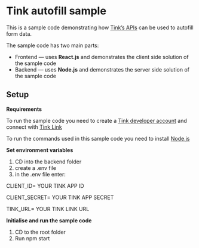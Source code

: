 # Tink autofill sample
This is a sample code demonstrating how [Tink’s APIs](https://docs.tink.com/resources/solutions/autofill) can be used to autofill form data.

The sample code has two main parts:
- Frontend — uses **React.js** and demonstrates the client side solution of the sample code
- Backend — uses **Node.js** and demonstrates the server side solution of the sample code

## Setup
**Requirements**

To run the sample code you need to create a [Tink developer account](https://console.tink.com/signup) and connect with [Tink Link](https://docs.tink.com/resources/getting-started/connect-tink-link)

To run the commands used in this sample code you need to install [Node.js](https://nodejs.org/en/)

**Set environment variables**
1. CD into the backend folder
2. create a .env file
3. in the .env file enter: 

CLIENT_ID= YOUR TINK APP ID

CLIENT_SECRET= YOUR TINK APP SECRET

TINK_URL= YOUR TINK LINK URL

**Initialise and run the sample code**
1. CD to the root folder
2. Run npm start

